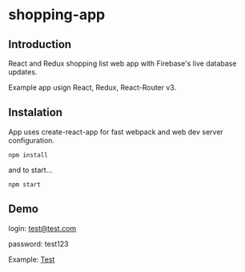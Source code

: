 # shopping-app

<h2>Introduction</h2>

React and Redux shopping list web app with Firebase's live database updates.

Example app usign React, Redux, React-Router v3.

<h2>Instalation</h2>

App uses create-react-app for fast webpack and web dev server configuration.

```npm install```

and to start...

```npm start```

<h2>Demo</h2>

login: test@test.com

password: test123

Example: <a href="http://k4mpain.ddns.net/shopping"> Test</a>
